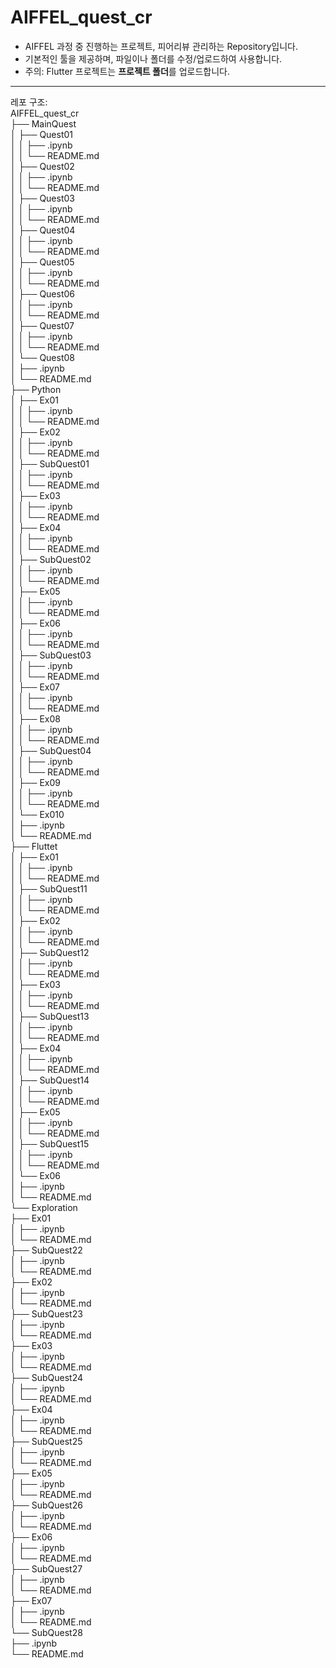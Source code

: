 # AIFFEL_quest_cr

- AIFFEL 과정 중 진행하는 프로젝트, 피어리뷰 관리하는 Repository입니다.
- 기본적인 툴을 제공하며, 파일이나 폴더를 수정/업로드하여 사용합니다.
- 주의: Flutter 프로젝트는 **프로젝트 폴더**를 업로드합니다.
---
레포 구조:  
AIFFEL_quest_cr  
├── MainQuest  
│   ├── Quest01  
│   │   ├── .ipynb  
│   │   └── README.md  
│   ├── Quest02  
│   │   ├── .ipynb  
│   │   └── README.md  
│   ├── Quest03  
│   │   ├── .ipynb  
│   │   └── README.md  
│   ├── Quest04  
│   │   ├── .ipynb  
│   │   └── README.md  
│   ├── Quest05  
│   │   ├── .ipynb  
│   │   └── README.md  
│   ├── Quest06  
│   │   ├── .ipynb  
│   │   └── README.md  
│   ├── Quest07  
│   │   ├── .ipynb  
│   │   └── README.md  
│   └── Quest08  
│       ├── .ipynb  
│       └── README.md  
├── Python  
│   ├── Ex01  
│   │   ├── .ipynb  
│   │   └── README.md  
│   ├── Ex02  
│   │   ├── .ipynb  
│   │   └── README.md  
│   ├── SubQuest01  
│   │   ├── .ipynb  
│   │   └── README.md  
│   ├── Ex03  
│   │   ├── .ipynb  
│   │   └── README.md  
│   ├── Ex04  
│   │   ├── .ipynb  
│   │   └── README.md  
│   ├── SubQuest02  
│   │   ├── .ipynb  
│   │   └── README.md  
│   ├── Ex05  
│   │   ├── .ipynb  
│   │   └── README.md  
│   ├── Ex06  
│   │   ├── .ipynb  
│   │   └── README.md  
│   ├── SubQuest03  
│   │   ├── .ipynb  
│   │   └── README.md  
│   ├── Ex07  
│   │   ├── .ipynb  
│   │   └── README.md  
│   ├── Ex08  
│   │   ├── .ipynb  
│   │   └── README.md  
│   ├── SubQuest04  
│   │   ├── .ipynb  
│   │   └── README.md  
│   ├── Ex09  
│   │   ├── .ipynb  
│   │   └── README.md  
│   └── Ex010  
│       ├── .ipynb  
│       └── README.md  
├── Fluttet  
│   ├── Ex01  
│   │   ├── .ipynb  
│   │   └── README.md  
│   ├── SubQuest11  
│   │   ├── .ipynb  
│   │   └── README.md  
│   ├── Ex02  
│   │   ├── .ipynb  
│   │   └── README.md  
│   ├── SubQuest12  
│   │   ├── .ipynb  
│   │   └── README.md  
│   ├── Ex03  
│   │   ├── .ipynb  
│   │   └── README.md  
│   ├── SubQuest13  
│   │   ├── .ipynb  
│   │   └── README.md  
│   ├── Ex04  
│   │   ├── .ipynb  
│   │   └── README.md  
│   ├── SubQuest14  
│   │   ├── .ipynb  
│   │   └── README.md  
│   ├── Ex05  
│   │   ├── .ipynb  
│   │   └── README.md  
│   ├── SubQuest15  
│   │   ├── .ipynb  
│   │   └── README.md  
│   └── Ex06  
│       ├── .ipynb  
│       └── README.md  
└── Exploration  
    ├── Ex01  
    │   ├── .ipynb  
    │   └── README.md  
    ├── SubQuest22  
    │   ├── .ipynb  
    │   └── README.md  
    ├── Ex02  
    │   ├── .ipynb  
    │   └── README.md  
    ├── SubQuest23  
    │   ├── .ipynb  
    │   └── README.md  
    ├── Ex03  
    │   ├── .ipynb  
    │   └── README.md  
    ├── SubQuest24  
    │   ├── .ipynb  
    │   └── README.md  
    ├── Ex04  
    │   ├── .ipynb  
    │   └── README.md  
    ├── SubQuest25  
    │   ├── .ipynb  
    │   └── README.md  
    ├── Ex05  
    │   ├── .ipynb  
    │   └── README.md  
    ├── SubQuest26  
    │   ├── .ipynb  
    │   └── README.md  
    ├── Ex06  
    │   ├── .ipynb  
    │   └── README.md  
    ├── SubQuest27  
    │   ├── .ipynb  
    │   └── README.md  
    ├── Ex07  
    │   ├── .ipynb  
    │   └── README.md  
    └── SubQuest28  
        ├── .ipynb  
        └── README.md
